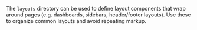 The `layouts` directory can be used to define layout components that wrap around pages (e.g. dashboards, sidebars, header/footer layouts).
Use these to organize common layouts and avoid repeating markup.
